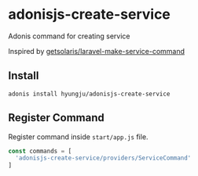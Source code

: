 # adonisjs-create-service

Adonis command for creating service

Inspired by [getsolaris/laravel-make-service-command](https://github.com/getsolaris/laravel-make-service-command)
## Install
`adonis install hyungju/adonisjs-create-service`

## Register Command
Register command inside `start/app.js` file.

```js
const commands = [
  'adonisjs-create-service/providers/ServiceCommand'
]

